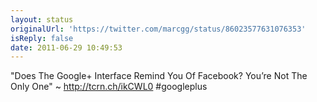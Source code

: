 ```yaml
---
layout: status
originalUrl: 'https://twitter.com/marcgg/status/86023577631076353'
isReply: false
date: 2011-06-29 10:49:53
---
```


"Does The Google+ Interface Remind You Of Facebook? You’re Not The Only One" ~ http://tcrn.ch/ikCWL0 #googleplus
